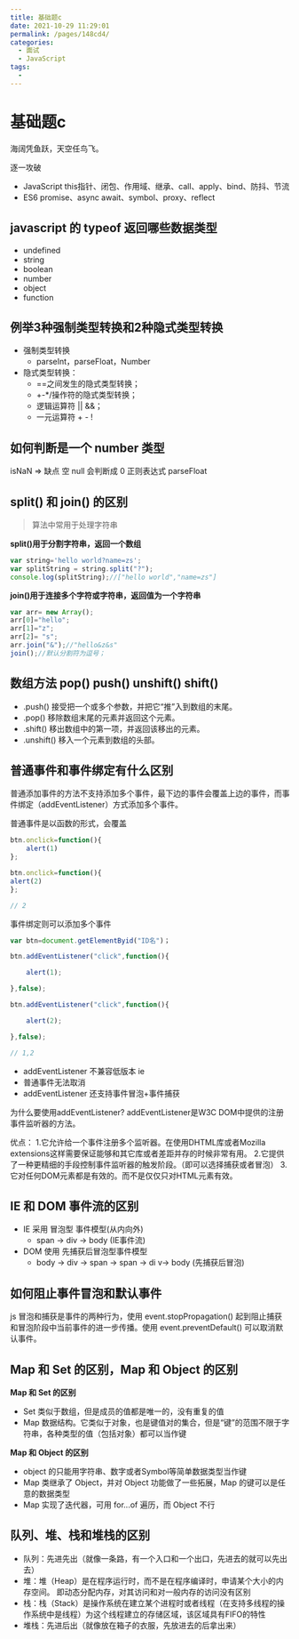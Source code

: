 ```yaml
---
title: 基础题c
date: 2021-10-29 11:29:01
permalink: /pages/148cd4/
categories:
  - 面试
  - JavaScript
tags:
  - 
---
```


# 基础题c

海阔凭鱼跃，天空任鸟飞。

逐一攻破
- JavaScript this指针、闭包、作用域、继承、call、apply、bind、防抖、节流
- ES6 promise、async await、symbol、proxy、reflect
<!-- more -->

## javascript 的 typeof 返回哪些数据类型

- undefined
- string
- boolean
- number
- object
- function

## 例举3种强制类型转换和2种隐式类型转换

- 强制类型转换
  - parseInt，parseFloat，Number
- 隐式类型转换：
  - ==之间发生的隐式类型转换；
  - +-*/操作符的隐式类型转换；
  - 逻辑运算符 || &&；
  - 一元运算符 + - !

## 如何判断是一个 number 类型

isNaN => 缺点 空 null 会判断成 0 
正则表达式
parseFloat

## split() 和 join() 的区别

> 算法中常用于处理字符串

**split()用于分割字符串，返回一个数组**

```js
var string='hello world?name=zs';
var splitString = string.split("?");
console.log(splitString);//["hello world","name=zs"]
```

**join()用于连接多个字符或字符串，返回值为一个字符串**

```js
var arr= new Array();
arr[0]="hello";
arr[1]="z";
arr[2]= "s";
arr.join("&");//"hello&z&s"
join();//默认分割符为逗号；
```

## 数组方法 pop() push() unshift() shift()

- .push() 接受把一个或多个参数，并把它“推”入到数组的末尾。
- .pop() 移除数组末尾的元素并返回这个元素。
- .shift() 移出数组中的第一项，并返回该移出的元素。
- .unshift() 移入一个元素到数组的头部。

## 普通事件和事件绑定有什么区别

普通添加事件的方法不支持添加多个事件，最下边的事件会覆盖上边的事件，而事件绑定（addEventListener）方式添加多个事件。

普通事件是以函数的形式，会覆盖
```js
btn.onclick=function(){
    alert(1)
};

btn.onclick=function(){
alert(2)
};

// 2
```

事件绑定则可以添加多个事件
```js
var btn=document.getElementByid("ID名")；

btn.addEventListener("click",function(){

    alert(1);

},false);

btn.addEventListener("click",function(){

    alert(2);

},false);

// 1,2
```

- addEventListener 不兼容低版本 ie
- 普通事件无法取消
- addEventListener 还支持事件冒泡+事件捕获

为什么要使用addEventListener?
addEventListener是W3C DOM中提供的注册事件监听器的方法。

优点：
1.它允许给一个事件注册多个监听器。在使用DHTML库或者Mozilla extensions这样需要保证能够和其它库或者差距并存的时候非常有用。
2.它提供了一种更精细的手段控制事件监听器的触发阶段。（即可以选择捕获或者冒泡）
3.它对任何DOM元素都是有效的。而不是仅仅只对HTML元素有效。

## IE 和 DOM 事件流的区别

- IE 采用 冒泡型 事件模型(从内向外)
  - span -> div -> body (IE事件流)
- DOM 使用 先捕获后冒泡型事件模型
  - body -> div -> span -> span -> di v-> body (先捕获后冒泡)

## 如何阻止事件冒泡和默认事件

js 冒泡和捕获是事件的两种行为，使用 event.stopPropagation() 起到阻止捕获和冒泡阶段中当前事件的进一步传播。使用 event.preventDefault() 可以取消默认事件。

## Map 和 Set 的区别，Map 和 Object 的区别

**Map 和 Set 的区别**

- Set 类似于数组，但是成员的值都是唯一的，没有重复的值
- Map 数据结构。它类似于对象，也是键值对的集合，但是“键”的范围不限于字符串，各种类型的值（包括对象）都可以当作键

**Map 和 Object 的区别**

- object 的只能用字符串、数字或者Symbol等简单数据类型当作键
- Map 类继承了 Object，并对 Object 功能做了一些拓展，Map 的键可以是任意的数据类型
- Map 实现了迭代器，可用 for...of 遍历，而 Object 不行

## 队列、堆、栈和堆栈的区别

- 队列：先进先出（就像一条路，有一个入口和一个出口，先进去的就可以先出去）
- 堆：堆（Heap）是在程序运行时，而不是在程序编译时，申请某个大小的内存空间。 即动态分配内存，对其访问和对一般内存的访问没有区别
- 栈：栈（Stack）是操作系统在建立某个进程时或者线程（在支持多线程的操作系统中是线程）为这个线程建立的存储区域，该区域具有FIFO的特性
- 堆栈：先进后出（就像放在箱子的衣服，先放进去的后拿出来）